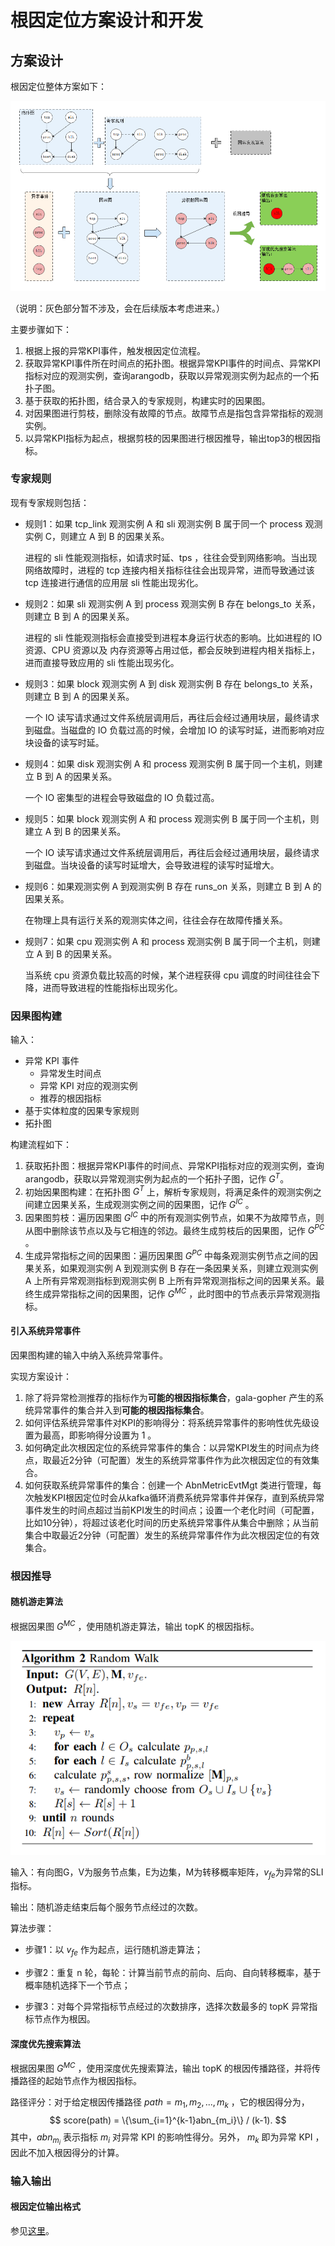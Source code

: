 # 根因定位方案设计和开发

## 方案设计

根因定位整体方案如下：

![infer-solution-arch.png](../../images/infer-solution-arch.png)

（说明：灰色部分暂不涉及，会在后续版本考虑进来。）

主要步骤如下：

1. 根据上报的异常KPI事件，触发根因定位流程。
2. 获取异常KPI事件所在时间点的拓扑图。根据异常KPI事件的时间点、异常KPI指标对应的观测实例，查询arangodb，获取以异常观测实例为起点的一个拓扑子图。
3. 基于获取的拓扑图，结合录入的专家规则，构建实时的因果图。
4. 对因果图进行剪枝，删除没有故障的节点。故障节点是指包含异常指标的观测实例。
5. 以异常KPI指标为起点，根据剪枝的因果图进行根因推导，输出top3的根因指标。

### 专家规则

现有专家规则包括：

- 规则1：如果 tcp_link 观测实例 A 和 sli 观测实例 B 属于同一个 process 观测实例 C，则建立 A 到 B 的因果关系。

  进程的 sli 性能观测指标，如请求时延、tps ，往往会受到网络影响。当出现网络故障时，进程的 tcp 连接内相关指标往往会出现异常，进而导致通过该 tcp 连接进行通信的应用层 sli 性能出现劣化。

- 规则2：如果 sli 观测实例 A 到 process 观测实例 B 存在 belongs_to 关系，则建立 B 到 A 的因果关系。

  进程的 sli 性能观测指标会直接受到进程本身运行状态的影响。比如进程的 IO 资源、CPU 资源以及 内存资源等占用过低，都会反映到进程内相关指标上，进而直接导致应用的 sli 性能出现劣化。

- 规则3：如果 block 观测实例 A 到 disk 观测实例 B 存在 belongs_to 关系，则建立 B 到 A 的因果关系。

  一个 IO 读写请求通过文件系统层调用后，再往后会经过通用块层，最终请求到磁盘。当磁盘的 IO 负载过高的时候，会增加 IO 的读写时延，进而影响对应块设备的读写时延。

- 规则4：如果 disk 观测实例 A 和 process 观测实例 B 属于同一个主机，则建立 B 到 A 的因果关系。

  一个 IO 密集型的进程会导致磁盘的 IO 负载过高。

- 规则5：如果 block 观测实例 A 和 process 观测实例 B 属于同一个主机，则建立 A 到 B 的因果关系。

  一个 IO 读写请求通过文件系统层调用后，再往后会经过通用块层，最终请求到磁盘。当块设备的读写时延增大，会导致进程的读写时延增大。

- 规则6：如果观测实例 A 到观测实例 B 存在 runs_on 关系，则建立 B 到 A 的因果关系。

  在物理上具有运行关系的观测实体之间，往往会存在故障传播关系。

- 规则7：如果 cpu 观测实例 A 和 process 观测实例 B 属于同一个主机，则建立 A 到 B 的因果关系。

  当系统 cpu 资源负载比较高的时候，某个进程获得 cpu 调度的时间往往会下降，进而导致进程的性能指标出现劣化。

### 因果图构建

输入：

- 异常 KPI 事件
  - 异常发生时间点
  - 异常 KPI 对应的观测实例
  - 推荐的根因指标
- 基于实体粒度的因果专家规则
- 拓扑图

构建流程如下：

1. 获取拓扑图：根据异常KPI事件的时间点、异常KPI指标对应的观测实例，查询arangodb，获取以异常观测实例为起点的一个拓扑子图，记作 $G^T$。
2. 初始因果图构建：在拓扑图 $G^T$ 上，解析专家规则，将满足条件的观测实例之间建立因果关系，生成观测实例之间的因果图，记作 $G^{IC}$ 。
3. 因果图剪枝：遍历因果图 $G^{IC}$ 中的所有观测实例节点，如果不为故障节点，则从图中删除该节点以及与它相连的邻边。最终生成剪枝后的因果图，记作 $G^{PC}$ 。
4. 生成异常指标之间的因果图：遍历因果图 $G^{PC}$ 中每条观测实例节点之间的因果关系，如果观测实例 A 到观测实例 B 存在一条因果关系，则建立观测实例 A 上所有异常观测指标到观测实例 B 上所有异常观测指标之间的因果关系。最终生成异常指标之间的因果图，记作 $G^{MC}$ ，此时图中的节点表示异常观测指标。

#### 引入系统异常事件

因果图构建的输入中纳入系统异常事件。

实现方案设计：

1. 除了将异常检测推荐的指标作为**可能的根因指标集合**，gala-gopher 产生的系统异常事件的集合并入到**可能的根因指标集合**。
2. 如何评估系统异常事件对KPI的影响得分：将系统异常事件的影响性优先级设置为最高，即影响得分设置为 1 。
3. 如何确定此次根因定位的系统异常事件的集合：以异常KPI发生的时间点为终点，取最近2分钟（可配置）发生的系统异常事件作为此次根因定位的有效集合。
4. 如何获取系统异常事件的集合：创建一个 AbnMetricEvtMgt 类进行管理，每次触发KPI根因定位时会从kafka循环消费系统异常事件并保存，直到系统异常事件发生的时间点超过当前KPI发生的时间点；设置一个老化时间（可配置，比如10分钟），将超过该老化时间的历史系统异常事件从集合中删除；从当前集合中取最近2分钟（可配置）发生的系统异常事件作为此次根因定位的有效集合。

### 根因推导

#### 随机游走算法

根据因果图 $G^{MC}$ ，使用随机游走算法，输出 topK 的根因指标。

![alg-random-walk.png](../../images/alg-random-walk.png)

输入：有向图G，V为服务节点集，E为边集，M为转移概率矩阵，$v_{fe}$为异常的SLI指标。

输出：随机游走结束后每个服务节点经过的次数。

算法步骤：

- 步骤1：以 $v_{fe}$ 作为起点，运行随机游走算法；

- 步骤2：重复 n 轮，每轮：计算当前节点的前向、后向、自向转移概率，基于概率随机选择下一个节点；

- 步骤3：对每个异常指标节点经过的次数排序，选择次数最多的 topK 异常指标节点作为根因。

#### 深度优先搜索算法

根据因果图 $G^{MC}$ ，使用深度优先搜索算法，输出 topK 的根因传播路径，并将传播路径的起始节点作为根因指标。

路径评分：对于给定根因传播路径 $path = {m_1, m_2, ..., m_k}$ ，它的根因得分为，
$$
score(path) = \{\sum_{i=1}^{k-1}abn_{m_i}\} / (k-1).
$$
其中，$abn_{m_i}$ 表示指标 $m_i$ 对异常 KPI 的影响性得分。另外， $m_k$ 即为异常 KPI ，因此不加入根因得分的计算。

### 输入输出

#### 根因定位输出格式

参见[这里](../../guide/zh-CN/api/cause-infer.md)。
